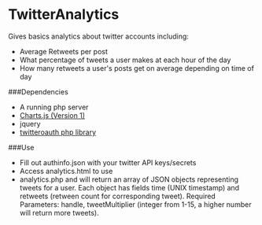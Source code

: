 # TwitterAnalytics
Gives basics analytics about twitter accounts including:
- Average Retweets per post
- What percentage of tweets a user makes at each hour of the day
- How many retweets a user's posts get on average depending on time of day

###Dependencies
- A running php server
- [Charts.js (Version 1)](https://github.com/nnnick/Chart.js/)
- jquery
- [twitteroauth php library](https://github.com/abraham/twitteroauth)

###Use
- Fill out authinfo.json with your twitter API keys/secrets
- Access analytics.html to use
- analytics.php and will return an array of JSON objects representing tweets for a user. Each object has fields time (UNIX timestamp) and retweets (retween count for corresponding tweet). Required Parameters: handle, tweetMultiplier (integer from 1-15, a higher number will return more tweets).
